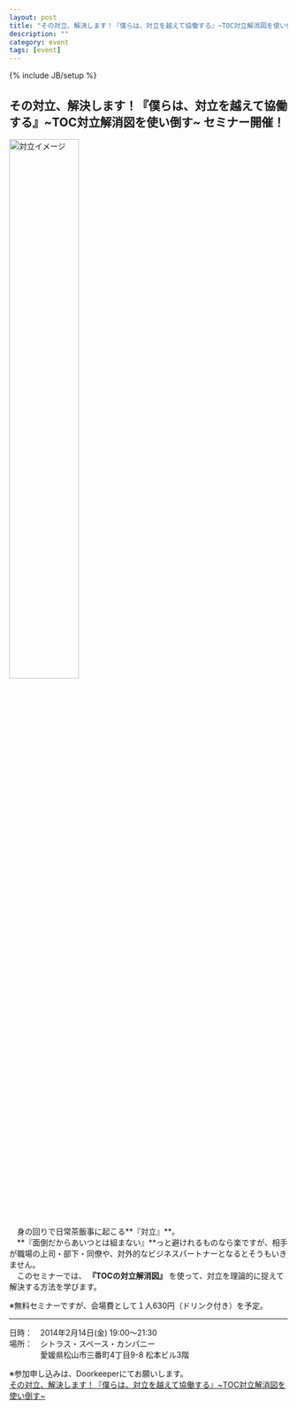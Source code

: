 ```yaml
---
layout: post
title: "その対立、解決します！『僕らは、対立を越えて協働する』~TOC対立解消図を使い倒す~ セミナー開催！"
description: ""
category: event
tags: [event]
---
```

{% include JB/setup %}

## その対立、解決します！『僕らは、対立を越えて協働する』~TOC対立解消図を使い倒す~ セミナー開催！

<img href="https://dzpp79ucibp5a.cloudfront.net/events_banners/8739_normal_1391401677_%E5%90%8D%E7%A7%B0%E6%9C%AA%E8%A8%AD%E5%AE%9A-1.jpg" alt="対立イメージ" width="50%">
  
　身の回りで日常茶飯事に起こる**『対立』**。  
　**『面倒だからあいつとは組まない』**っと避けれるものなら楽ですが、相手が職場の上司・部下・同僚や、対外的なビジネスパートナーとなるとそうもいきません。  
　このセミナーでは、 **『TOCの対立解消図』** を使って、対立を理論的に捉えて解決する方法を学びます。  
  
※無料セミナーですが、会場費として１人630円（ドリンク付き）を予定。

-------
日時：　2014年2月14日(金) 19:00～21:30  
場所：　シトラス・スペース・カンパニー  
　　　　愛媛県松山市三番町4丁目9-8 松本ビル3階  
  
※参加申し込みは、Doorkeeperにてお願いします。  
<a class="doorkeeper-registration-widget" data-width="550" href="http://agile459.doorkeeper.jp/events/8739">その対立、解決します！『僕らは、対立を越えて協働する』~TOC対立解消図を使い倒す~</a><script src="http://widgets.doorkeeper.jp/w/widget.js"></script>
